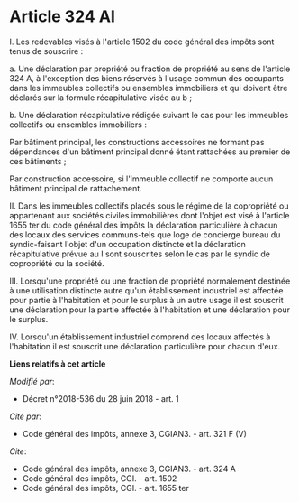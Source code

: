 # Article 324 AI

I. Les redevables visés à l'article 1502 du code général des impôts sont tenus de souscrire :

a. Une déclaration par propriété ou fraction de propriété au sens de l'article 324 A, à l'exception des biens réservés à
l'usage commun des occupants dans les immeubles collectifs ou ensembles immobiliers et qui doivent être déclarés sur la
formule récapitulative visée au b ;

b. Une déclaration récapitulative rédigée suivant le cas pour les immeubles collectifs ou ensembles immobiliers :

Par bâtiment principal, les constructions accessoires ne formant pas dépendances d'un bâtiment principal donné étant
rattachées au premier de ces bâtiments ;

Par construction accessoire, si l'immeuble collectif ne comporte aucun bâtiment principal de rattachement.

II. Dans les immeubles collectifs placés sous le régime de la copropriété ou appartenant aux sociétés civiles immobilières
dont l'objet est visé à l'article 1655 ter du code général des impôts la déclaration particulière à chacun des locaux des
services communs-tels que loge de concierge bureau du syndic-faisant l'objet d'un occupation distincte et la déclaration
récapitulative prévue au I sont souscrites selon le cas par le syndic de copropriété ou la société.

III. Lorsqu'une propriété ou une fraction de propriété normalement destinée à une utilisation distincte autre qu'un
établissement industriel est affectée pour partie à l'habitation et pour le surplus à un autre usage il est souscrit une
déclaration pour la partie affectée à l'habitation et une déclaration pour le surplus.

IV. Lorsqu'un établissement industriel comprend des locaux affectés à l'habitation il est souscrit une déclaration
particulière pour chacun d'eux.

**Liens relatifs à cet article**

_Modifié par_:

  - Décret n°2018-536 du 28 juin 2018 - art. 1

_Cité par_:

  - Code général des impôts, annexe 3, CGIAN3. - art. 321 F (V)

_Cite_:

  - Code général des impôts, annexe 3, CGIAN3. - art. 324 A
  - Code général des impôts, CGI. - art. 1502
  - Code général des impôts, CGI. - art. 1655 ter
